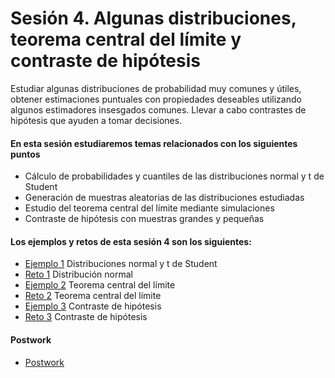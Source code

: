 # Sesión 4. Algunas distribuciones, teorema central del límite y contraste de hipótesis

Estudiar algunas distribuciones de probabilidad muy comunes y útiles, obtener estimaciones puntuales con propiedades deseables utilizando algunos estimadores insesgados comunes. Llevar a cabo contrastes de hipótesis que ayuden a tomar decisiones.

#### En esta sesión estudiaremos temas relacionados con los siguientes puntos

- Cálculo de probabilidades y cuantiles de las distribuciones normal y t de Student
- Generación de muestras aleatorias de las distribuciones estudiadas
- Estudio del teorema central del límite mediante simulaciones
- Contraste de hipótesis con muestras grandes y pequeñas

#### Los ejemplos y retos de esta sesión 4 son los siguientes:

- [Ejemplo 1](https://github.com/jennerfr/Programacion-con-R-Santander/tree/master/Sesion-04/Ejemplo-01) Distribuciones normal y t de Student
- [Reto 1](https://github.com/jennerfr/Programacion-con-R-Santander/tree/master/Sesion-04/Reto-01) Distribución normal
- [Ejemplo 2](https://github.com/jennerfr/Programacion-con-R-Santander/tree/master/Sesion-04/Ejemplo-02) Teorema central del límite
- [Reto 2](https://github.com/jennerfr/Programacion-con-R-Santander/tree/master/Sesion-04/Reto-02) Teorema central del límite
- [Ejemplo 3](https://github.com/jennerfr/Programacion-con-R-Santander/tree/master/Sesion-04/Ejemplo-03) Contraste de hipótesis
- [Reto 3](https://github.com/jennerfr/Programacion-con-R-Santander/tree/master/Sesion-04/Reto-03) Contraste de hipótesis

#### Postwork

- [Postwork](https://github.com/jennerfr/Programacion-con-R-Santander/tree/master/Sesion-04/Postwork)
